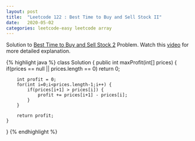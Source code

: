 ```yaml
---
layout: post
title:  "Leetcode 122 : Best Time to Buy and Sell Stock II"
date:   2020-05-02
categories: leetcode-easy leetcode array
---
```


Solution to [Best Time to Buy and Sell Stock 2][leetcode] Problem. Watch this [video][utube] for more detailed explanation.

{% highlight java %}
class Solution {
    public int maxProfit(int[] prices) {
        if(prices == null || prices.length == 0)
            return 0;
        
        int profit = 0;
        for(int i=0;i<prices.length-1;i++) {
            if(prices[i+1] > prices[i]) {
                profit += prices[i+1] - prices[i];
            }
        }
        
        return profit;
    }
}
{% endhighlight %}

[leetcode]: https://leetcode.com/problems/best-time-to-buy-and-sell-stock-ii/
[utube]: https://www.youtube.com/watch?v=blUwDD6JYaE